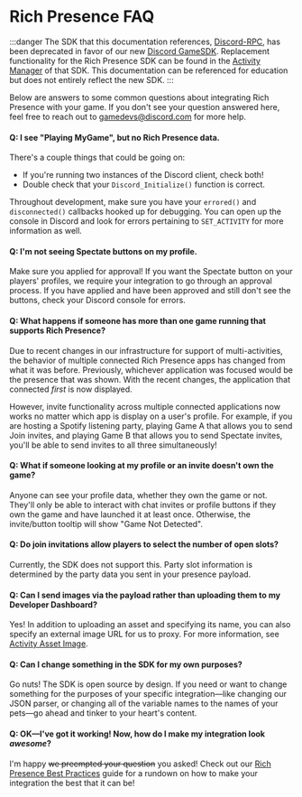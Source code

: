 # Rich Presence FAQ

:::danger
The SDK that this documentation references, [Discord-RPC](https://github.com/discord/discord-rpc), has been deprecated in favor of our new [Discord GameSDK](/docs/game-sdk/getting-started). Replacement functionality for the Rich Presence SDK can be found in the [Activity Manager](/docs/game-sdk/activities) of that SDK. This documentation can be referenced for education but does not entirely reflect the new SDK.
:::

Below are answers to some common questions about integrating Rich Presence with your game. If you don't see your question answered here, feel free to reach out to [gamedevs@discord.com](mailto:gamedevs@discord.com) for more help.

#### Q: I see "Playing MyGame", but no Rich Presence data.

There's a couple things that could be going on:

- If you're running two instances of the Discord client, check both!
- Double check that your `Discord_Initialize()` function is correct.

Throughout development, make sure you have your `errored()` and `disconnected()` callbacks hooked up for debugging. You can open up the console in Discord and look for errors pertaining to `SET_ACTIVITY` for more information as well.

#### Q: I'm not seeing Spectate buttons on my profile.

Make sure you applied for approval! If you want the Spectate button on your players' profiles, we require your integration to go through an approval process. If you have applied and have been approved and still don't see the buttons, check your Discord console for errors.

#### Q: What happens if someone has more than one game running that supports Rich Presence?

Due to recent changes in our infrastructure for support of multi-activities, the behavior of multiple connected Rich Presence apps has changed from what it was before. Previously, whichever application was focused would be the presence that was shown. With the recent changes, the application that connected _first_ is now displayed.

However, invite functionality across multiple connected applications now works no matter which app is display on a user's profile. For example, if you are hosting a Spotify listening party, playing Game A that allows you to send Join invites, and playing Game B that allows you to send Spectate invites, you'll be able to send invites to all three simultaneously!

#### Q: What if someone looking at my profile or an invite doesn't own the game?

Anyone can see your profile data, whether they own the game or not. They'll only be able to interact with chat invites or profile buttons if they own the game and have launched it at least once. Otherwise, the invite/button tooltip will show "Game Not Detected".

#### Q: Do join invitations allow players to select the number of open slots?

Currently, the SDK does not support this. Party slot information is determined by the party data you sent in your presence payload.

#### Q: Can I send images via the payload rather than uploading them to my Developer Dashboard?

Yes! In addition to uploading an asset and specifying its name, you can also specify an external image URL for us to proxy. For more information, see [Activity Asset Image](/docs/topics/gateway-events#activity-asset-image).

#### Q: Can I change something in the SDK for my own purposes?

Go nuts! The SDK is open source by design. If you need or want to change something for the purposes of your specific integration—like changing our JSON parser, or changing all of the variable names to the names of your pets—go ahead and tinker to your heart's content.

#### Q: OK—I've got it working! Now, how do I make my integration look _awesome_?

I'm happy ~~we preempted your question~~ you asked! Check out our [Rich Presence Best Practices](/docs/rich-presence/best-practices) guide for a rundown on how to make your integration the best that it can be!
